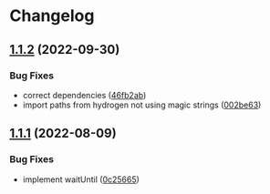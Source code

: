 # Changelog

## [1.1.2](https://github.com/netlify/hydrogen-platform/compare/hydrogen-platform-v1.1.1...hydrogen-platform-v1.1.2) (2022-09-30)


### Bug Fixes

* correct dependencies ([46fb2ab](https://github.com/netlify/hydrogen-platform/commit/46fb2abfa369bc59484017e83744f0070cc23d28))
* import paths from hydrogen not using magic strings ([002be63](https://github.com/netlify/hydrogen-platform/commit/002be636d8907e23e4a8713092c768b00309e318))

## [1.1.1](https://github.com/netlify/hydrogen-platform/compare/hydrogen-platform-v1.1.0...hydrogen-platform-v1.1.1) (2022-08-09)


### Bug Fixes

* implement waitUntil ([0c25665](https://github.com/netlify/hydrogen-platform/commit/0c256654a39526013c969b838ab32769299a9177))
